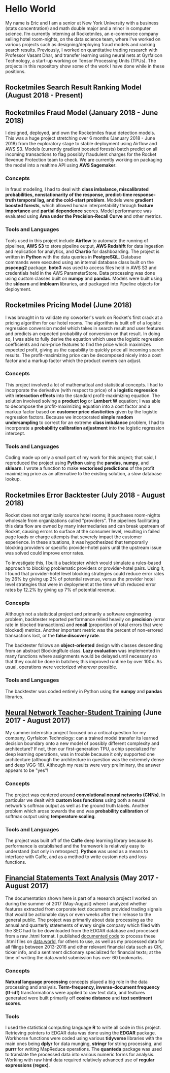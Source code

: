 # Hello World

My name is Eric and I am a senior at New York University with a business (stats concentration) and math double major and a minor in computer science. I’m currently interning at Rocketmiles, an e-commerce company selling hotel room-nights, on the data science team, where I've worked on various projects such as designing/deploying fraud models and ranking search results. Previously, I worked on quantitative trading research with Professor Vasant Dhar, and transfer learning using neural nets at Gyrfalcon Technology, a start-up working on Tensor Processing Units (TPUs). The projects in this repository show some of the work I have done while in these positions.

## Rocketmiles Search Result Ranking Model (August 2018 - Present)


## Rocketmiles Fraud Model (January 2018 - June 2018)
I designed, deployed, and own the Rocketmiles fraud detection models. This was a huge project stretching over 6 months (January 2018 - June 2018) from the exploratory stage to stable deployment using Airflow and AWS S3. Models (currently gradient boosted forests) batch predict on all incoming transactions to flag possibly fraudulent charges for the Rocket Revenue Protection team to check. We are currently working on packaging the model into a realtime API using **AWS Sagemaker**. 

### Concepts
In fraud modeling, I had to deal with **class imbalance, miscalibrated probabilities, nonstationarity of the response, predict-time response-truth temporal lag, and the cold-start problem**. Models were **gradient boosted forests**, which allowed human interpretability through **feature importance** and **partial dependence** scores. Model performance was evaluated using **Area under the Precision-Recall Curve** and other metrics.

### Tools and Languages
Tools used in this project include **Airflow** to automate the running of pipelines, **AWS S3** to store pipeline output, **AWS Redshift** for data ingestion and replication for analytics, and **Chartio** for dashboarding.
The project is written in **Python** with the data queries in **PostgreSQL**. Database commands were executed using an internal database class built on the **psycopg2** package. **boto3** was used to access files held in AWS S3 and credentials held in the AWS ParameterStore. Data processing was done using custom classes built on **numpy** and **pandas**. Models were built using the **sklearn** and **imblearn** libraries, and packaged into Pipeline objects for deployment.

## Rocketmiles Pricing Model (June 2018)
I was brought in to validate my coworker's work on Rocket's first crack at a pricing algorithm for our hotel rooms. The algorithm is built off of a logistic regression conversion model which takes in search result and user features and predicts an expected probability of conversion on that result. In doing so, I was able to fully derive the equation which uses the logistic regression coefficients and non-price features to find the price which maximizes expected profit, giving us the capability to quickly price all incoming search results. The profit-maximizing price can be decomposed nicely into a cost factor and a markup factor which the product owners can adjust.

### Concepts
This project involved a lot of mathematical and statistical concepts. I had to incorporate the derivative (with respect to price) of a **logistic regression** with **interaction effects** into the standard profit-maximizing equation. The solution involved solving a **product log** or **Lambert W** equation; I was able to decompose the profit-maximizing equation into a cost factor and a markup factor based on **customer price elasticities** given by the logistic regression factors. Because we incorporated **simple random undersampling** to correct for an extreme **class imbalance** problem, I had to incorporate a **probability calibration adjustment** into the logistic regression intercept.

### Tools and Languages
Coding made up only a small part of my work for this project; that said, I reproduced the project using **Python** using the **pandas**, **numpy**, and **sklearn**. I wrote a function to make **vectorised predictions** of the profit maximizing price as an alternative to the existing solution, a slow database lookup.

## Rocketmiles Error Backtester (July 2018 - August 2018)
Rocket does not organically source hotel rooms; it purchases room-nights wholesale from organizations called "providers". The pipelines facilitating this data flow are owned by many intermediaries and can break upstream of Rocket, causing errors to surface at the consumer level, resulting in failed page loads or charge attempts that severely impact the customer experience. In these situations, it was hypothesized that temporarily blocking providers or specific provider-hotel pairs until the upstream issue was solved could improve error rates.

To investigate this, I built a backtester which would simulate a rules-based approach to blocking problematic providers or provider-hotel pairs. Using it, I found that provider-hotel level blocking strategies could reduce error rates by 26% by giving up 2% of potential revenue, versus the provider hotel level strategies that were in deployment at the time which reduced error rates by 12.2% by giving up 7% of potential revenue.

### Concepts
Although not a statistical project and primarily a software engineering problem, backtester reported performance relied heavily on **precision** (error rate in blocked transactions) and **recall** (proportion of total errors that were blocked) metrics. Another important metric was the percent of non-errored transactions lost, or the **false discovery rate**. 

The backtester follows an **object-oriented** design with classes descending from an abstract BlockingRule class. **Lazy evaluation** was implemented in many functions where assignments would be delayed until necessary so that they could be done in batches; this improved runtime by over 100x. As usual, operations were vectorized wherever possible.

### Tools and Languages
The backtester was coded entirely in Python using the **numpy** and **pandas** libraries. 

## [Neural Network Teacher-Student Training](https://github.com/EricHe98/Teacher-Student-Training) (June 2017 - August 2017)
My summer internship project focused on a critical question for my company, Gyrfalcon Technology: can a trained model transfer its learned decision boundary onto a new model of possibly different complexity and architecture? If not, then our first-generation TPU, a chip specialized for deep learning operations, was in trouble because it only supported one architecture (although the architecture in question was the extremely dense and deep VGG-16). Although my results were very preliminary, the answer appears to be "yes"!

### Concepts
The project was centered around **convolutional neural networks (CNNs)**. In particular we dealt with **custom loss functions** using both a neural network's softmax output as well as the ground truth labels. Another problem which arose towards the end was **probability calibration** of softmax output using **temperature scaling**.

### Tools and Languages
The project was built off of the **Caffe** deep learning library because its performance is established and the framework is relatively easy to understand (but only in retrospect). **Python** was used as a means to interface with Caffe, and as a method to write custom nets and loss functions.

## [Financial Statements Text Analysis](https://github.com/EricHe98/Financial-Statements-Text-Analysis) (May 2017 - August 2017)
The documentation shown here is part of a research project I worked on during the summer of 2017 (May-August) where I analyzed whether features extracted from corporate text documents provided trading signals that would be actionable days or even weeks after their release to the general public. The project was primarily about data processing as the annual and quarterly statements of every single company which filed with the SEC had to be downloaded from the EDGAR database and processed from a raw .html format. I published [documented code](https://github.com/EricHe98/Financial-Statements-Text-Analysis/blob/master/Documentation/Cleaning-Raw-Filings.md) to process these .html files on [data.world](https://data.world/jumpyaf/2013-2016-cleaned-parsed-10-k-filings-with-the-sec), for others to use, as well as my processed data for all filings between 2013-2016 and other relevant financial data such as CIK, ticker info, and a sentiment dictionary specialized for financial texts; at the time of writing the data.world submission has over 60 bookmarks.

### Concepts
**Natural language processing** concepts played a big role in the data processing and analysis. **Term-frequency, inverse-document frequency (tf-idf)** transformations were applied to raw text data, and features generated were built primarily off **cosine distance** and **text sentiment scores**.

### Tools
I used the statistical computing language **R** to write all code in this project. Retrieving pointers to EDGAR data was done using the **EDGAR** package. Workhorse functions were coded using various **tidyverse** libraries with the main ones being **dplyr** for data munging, **stringr** for string processing, and **purrr** for writing MapReduce operations. The **quanteda** package was used to translate the processed data into various numeric forms for analysis. Working with raw html data required relatively advanced use of **regular expressions (regex)**.
